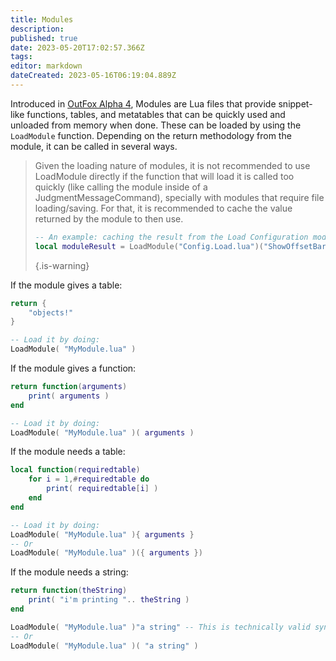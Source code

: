 ```yaml
---
title: Modules
description: 
published: true
date: 2023-05-20T17:02:57.366Z
tags: 
editor: markdown
dateCreated: 2023-05-16T06:19:04.889Z
---
```


Introduced in [OutFox Alpha 4](/en/releases/A40), Modules are Lua files that provide snippet-like functions, tables, and metatables that can be quickly used and unloaded from memory when done.
These can be loaded by using the `LoadModule` function. Depending on the return methodology from the module, it can be called in several ways.


> Given the loading nature of modules, it is not recommended to use LoadModule directly if the function
> that will load it is called too quickly (like calling the module inside of a JudgmentMessageCommand),
> specially with modules that require file loading/saving. For that, it is recommended to cache the value
> returned by the module to then use.
> 
> ```lua
> -- An example: caching the result from the Load Configuration module into a variable.
> local moduleResult = LoadModule("Config.Load.lua")("ShowOffsetBar","OutFoxPrefs.ini")
> ```
> {.is-warning}


If the module gives a table:
```lua
return {
	"objects!"
}

-- Load it by doing:
LoadModule( "MyModule.lua" )
```

If the module gives a function:
```lua
return function(arguments)
	print( arguments )
end

-- Load it by doing:
LoadModule( "MyModule.lua" )( arguments )
```

If the module needs a table:
```lua
local function(requiredtable)
	for i = 1,#requiredtable do
		print( requiredtable[i] )
	end
end

-- Load it by doing:
LoadModule( "MyModule.lua" ){ arguments }
-- Or
LoadModule( "MyModule.lua" )({ arguments })
```

If the module needs a string:
```lua
return function(theString)
	print( "i'm printing ".. theString )
end

LoadModule( "MyModule.lua" )"a string" -- This is technically valid syntax, but it's not great for readability.
-- Or
LoadModule( "MyModule.lua" )( "a string" )
```